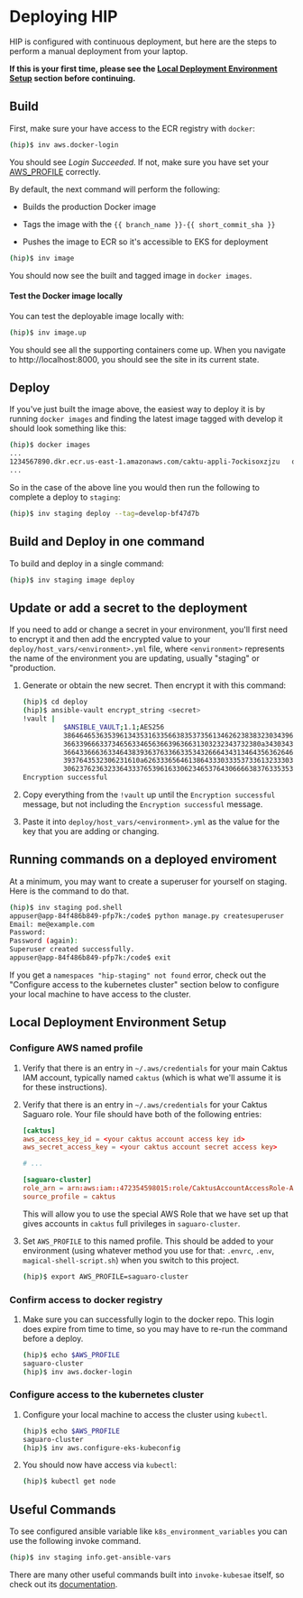# Deploying HIP

HIP is configured with continuous deployment, but here are the steps to perform a manual
deployment from your laptop.

**If this is your first time, please see the [Local Deployment Environment Setup](#local-deployment-environment-setup) section before continuing.**

## Build

First, make sure your have access to the ECR registry with ``docker``:

```sh
(hip)$ inv aws.docker-login
```

You should see *Login Succeeded*. If not, make sure you have set your
[AWS_PROFILE](#configure-aws-named-profile) correctly.

By default, the next command will perform the following:
* Builds the production Docker image

* Tags the image with the ``{{ branch_name }}-{{ short_commit_sha }}``

* Pushes the image to ECR so it's accessible to EKS for deployment

```sh
(hip)$ inv image
```

You should now see the built and tagged image in ``docker images``.


#### Test the Docker image locally

You can test the deployable image locally with:

```sh
(hip)$ inv image.up
```

You should see all the supporting containers come up. When you navigate to
http://localhost:8000, you should see the site in its current state.


## Deploy

If you've just built the image above, the easiest way to deploy it is by running ``docker images`` and
finding the latest image tagged with develop it should look something like this:

```sh
(hip)$ docker images
...
1234567890.dkr.ecr.us-east-1.amazonaws.com/caktu-appli-7ockisoxzjzu   develop-bf47d7b                    ddd65535d290        9 minutes ago       539MB
...
```

So in the case of the above line you would then run the following to complete a deploy to `staging`:

```sh
(hip)$ inv staging deploy --tag=develop-bf47d7b
```


## Build and Deploy in one command

To build and deploy in a single command:

```sh
(hip)$ inv staging image deploy
```

## Update or add a secret to the deployment

If you need to add or change a secret in your environment, you'll first need to encrypt
it and then add the encrypted value to your `deploy/host_vars/<environment>.yml` file,
where `<environment>` represents the name of the environment you are updating, usually
"staging" or "production.

1. Generate or obtain the new secret. Then encrypt it with this command:

	```sh
	(hip)$ cd deploy
	(hip)$ ansible-vault encrypt_string <secret>
	!vault |
	          $ANSIBLE_VAULT;1.1;AES256
			  38646465363539613435316335663835373561346262383832303439623533376564636465666535
			  3663396663373465633465636639636631303232343732380a343034376633323330386337653930
			  36643366636334643839363763366335343266643431346435636264623634616538373863393534
			  3937643532306231610a626333656461386433303335373361323330323466666130303063303863
			  30623762363233643337653961633062346537643066663837633535336164623663
    Encryption successful
	```
2. Copy everything from the `!vault` up until the `Encryption successful` message, but
   not including the `Encryption successful` message.

3. Paste it into `deploy/host_vars/<environment>.yml` as the value for the key that you
   are adding or changing.

## Running commands on a deployed enviroment

At a minimum, you may want to create a superuser for yourself on staging. Here is the
command to do that.

```sh
(hip)$ inv staging pod.shell
appuser@app-84f486b849-pfp7k:/code$ python manage.py createsuperuser
Email: me@example.com
Password:
Password (again):
Superuser created successfully.
appuser@app-84f486b849-pfp7k:/code$ exit
```

If you get a `namespaces "hip-staging" not found` error, check out the "Configure access
to the kubernetes cluster" section below to configure your local machine to have access
to the cluster.

## Local Deployment Environment Setup

### Configure AWS named profile

1. Verify that there is an entry in `~/.aws/credentials` for your main Caktus IAM
   account, typically named `caktus` (which is what we'll assume it is for these
   instructions).

2. Verify that there is an entry in `~/.aws/credentials` for your Caktus Saguaro role.
   Your file should have both of the following entries:

	```conf
	[caktus]
	aws_access_key_id = <your caktus account access key id>
	aws_secret_access_key = <your caktus account secret access key>

	# ...

	[saguaro-cluster]
	role_arn = arn:aws:iam::472354598015:role/CaktusAccountAccessRole-Admins
	source_profile = caktus
	```

	This will allow you to use the special AWS Role that we have set up that gives
	accounts in `caktus` full privileges in `saguaro-cluster`.

3. Set `AWS_PROFILE` to this named profile. This should be added to your environment
   (using whatever method you use for that: `.envrc`, `.env`, `magical-shell-script.sh`)
   when you switch to this project.

   ```sh
   (hip)$ export AWS_PROFILE=saguaro-cluster
   ```

### Confirm access to docker registry

1. Make sure you can successfully login to the docker repo. This login does expire from
    time to time, so you may have to re-run the command before a deploy.

    ```sh
	(hip)$ echo $AWS_PROFILE
	saguaro-cluster
    (hip)$ inv aws.docker-login
    ```

### Configure access to the kubernetes cluster

1. Configure your local machine to access the cluster using ``kubectl``.

   ```sh
   (hip)$ echo $AWS_PROFILE
   saguaro-cluster
   (hip)$ inv aws.configure-eks-kubeconfig
   ```

2. You should now have access via ``kubectl``:

	```sh
	(hip)$ kubectl get node
	```

## Useful Commands

To see configured ansible variable like ``k8s_environment_variables`` you can use the following invoke command.

```sh
(hip)$ inv staging info.get-ansible-vars
```

There are many other useful commands built into `invoke-kubesae` itself, so check out
its [documentation](https://github.com/caktus/invoke-kubesae).
